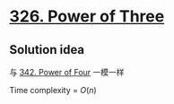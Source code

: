 # [326. Power of Three](https://leetcode.com/problems/power-of-three/)

## Solution idea

与 [342. Power of Four](https://leetcode.com/problems/power-of-four/) 一模一样

Time complexity = $O(n)$